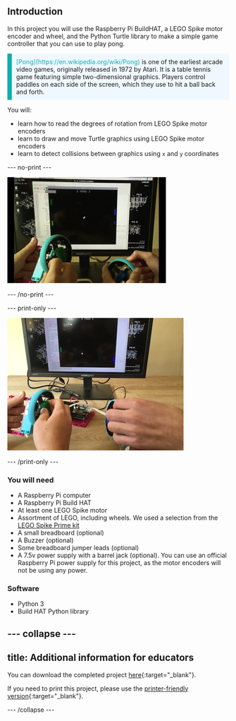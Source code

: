 ## Introduction

In this project you will use the Raspberry Pi BuildHAT, a LEGO Spike motor encoder and wheel, and the Python Turtle library to make a simple game controller that you can use to play pong.

<p style="border-left: solid; border-width:10px; border-color: #0faeb0; background-color: aliceblue; padding: 10px;">
<span style="color: #0faeb0">[Pong](https://en.wikipedia.org/wiki/Pong)</span> is one of the earliest arcade video games, originally released in 1972 by Atari. It is a table tennis game featuring simple two-dimensional graphics. Players control paddles on each side of the screen, which they use to hit a ball back and forth.
</p>

You will:
- learn how to read the degrees of rotation from LEGO Spike motor encoders
- learn to draw and move Turtle graphics using LEGO Spike motor encoders
- learn to detect collisions between graphics using `x` and `y` coordinates

--- no-print ---

![A movie showing a pong game being controlled by two LEGO motors with large blue wheels](images/pong_gif.gif)

--- /no-print ---

--- print-only ---

![Complete project](images/finished.JPG)

--- /print-only ---

### You will need

+ A Raspberry Pi computer
+ A Raspberry Pi Build HAT
+ At least one LEGO Spike motor
+ Assortment of LEGO, including wheels. We used a selection from the [LEGO Spike Prime kit](https://education.lego.com/en-gb/product/spike-prime)
+ A small breadboard (optional)
+ A Buzzer (optional)
+ Some breadboard jumper leads (optional)
+ A 7.5v power supply with a barrel jack (optional). You can use an official Raspberry Pi power supply for this project, as the motor encoders will not be using any power.

### Software

+ Python 3
+ Build HAT Python library

--- collapse ---
---
title: Additional information for educators
---

You can download the completed project [here](https://rpf.io/p/en/lego-game-controller-get){:target="_blank"}.

If you need to print this project, please use the [printer-friendly version](https://projects.raspberrypi.org/en/projects/lego-game-controller/print){:target="_blank"}.

--- /collapse ---
